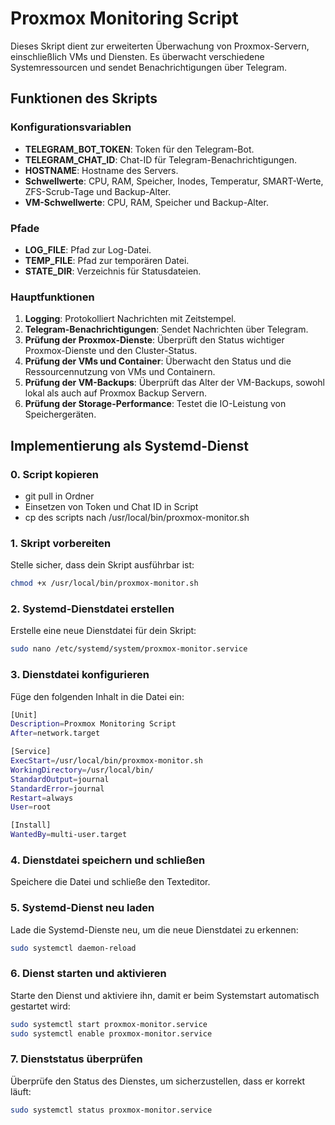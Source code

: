 # Proxmox Monitoring Script

Dieses Skript dient zur erweiterten Überwachung von Proxmox-Servern, einschließlich VMs und Diensten. Es überwacht verschiedene Systemressourcen und sendet Benachrichtigungen über Telegram.

## Funktionen des Skripts

### Konfigurationsvariablen
- **TELEGRAM_BOT_TOKEN**: Token für den Telegram-Bot.
- **TELEGRAM_CHAT_ID**: Chat-ID für Telegram-Benachrichtigungen.
- **HOSTNAME**: Hostname des Servers.
- **Schwellwerte**: CPU, RAM, Speicher, Inodes, Temperatur, SMART-Werte, ZFS-Scrub-Tage und Backup-Alter.
- **VM-Schwellwerte**: CPU, RAM, Speicher und Backup-Alter.

### Pfade
- **LOG_FILE**: Pfad zur Log-Datei.
- **TEMP_FILE**: Pfad zur temporären Datei.
- **STATE_DIR**: Verzeichnis für Statusdateien.

### Hauptfunktionen
1. **Logging**: Protokolliert Nachrichten mit Zeitstempel.
2. **Telegram-Benachrichtigungen**: Sendet Nachrichten über Telegram.
3. **Prüfung der Proxmox-Dienste**: Überprüft den Status wichtiger Proxmox-Dienste und den Cluster-Status.
4. **Prüfung der VMs und Container**: Überwacht den Status und die Ressourcennutzung von VMs und Containern.
5. **Prüfung der VM-Backups**: Überprüft das Alter der VM-Backups, sowohl lokal als auch auf Proxmox Backup Servern.
6. **Prüfung der Storage-Performance**: Testet die IO-Leistung von Speichergeräten.

## Implementierung als Systemd-Dienst

### 0. Script kopieren
- git pull in Ordner
- Einsetzen von Token und Chat ID in Script
- cp des scripts nach /usr/local/bin/proxmox-monitor.sh

### 1. Skript vorbereiten
Stelle sicher, dass dein Skript ausführbar ist:
```bash
chmod +x /usr/local/bin/proxmox-monitor.sh
```
### 2. Systemd-Dienstdatei erstellen
Erstelle eine neue Dienstdatei für dein Skript:
```bash
sudo nano /etc/systemd/system/proxmox-monitor.service
```
### 3. Dienstdatei konfigurieren
Füge den folgenden Inhalt in die Datei ein:
```bash
[Unit]
Description=Proxmox Monitoring Script
After=network.target

[Service]
ExecStart=/usr/local/bin/proxmox-monitor.sh
WorkingDirectory=/usr/local/bin/
StandardOutput=journal
StandardError=journal
Restart=always
User=root

[Install]
WantedBy=multi-user.target
```
### 4. Dienstdatei speichern und schließen
Speichere die Datei und schließe den Texteditor.

### 5. Systemd-Dienst neu laden
Lade die Systemd-Dienste neu, um die neue Dienstdatei zu erkennen:
```bash
sudo systemctl daemon-reload
```
### 6. Dienst starten und aktivieren
Starte den Dienst und aktiviere ihn, damit er beim Systemstart automatisch gestartet wird:
```bash
sudo systemctl start proxmox-monitor.service
sudo systemctl enable proxmox-monitor.service
```
### 7. Dienststatus überprüfen
Überprüfe den Status des Dienstes, um sicherzustellen, dass er korrekt läuft:
```bash
sudo systemctl status proxmox-monitor.service
```

